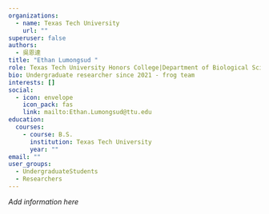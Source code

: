 ```yaml
---
organizations:
  - name: Texas Tech University
    url: ""
superuser: false
authors:
  - 吳恩達
title: "Ethan Lumongsud "
role: Texas Tech University Honors College|Department of Biological Sciences
bio: Undergraduate researcher since 2021 - frog team
interests: []
social:
  - icon: envelope
    icon_pack: fas
    link: mailto:Ethan.Lumongsud@ttu.edu
education:
  courses:
    - course: B.S.
      institution: Texas Tech University
      year: ""
email: ""
user_groups:
  - UndergraduateStudents
  - Researchers
---
```

*A﻿dd information here*